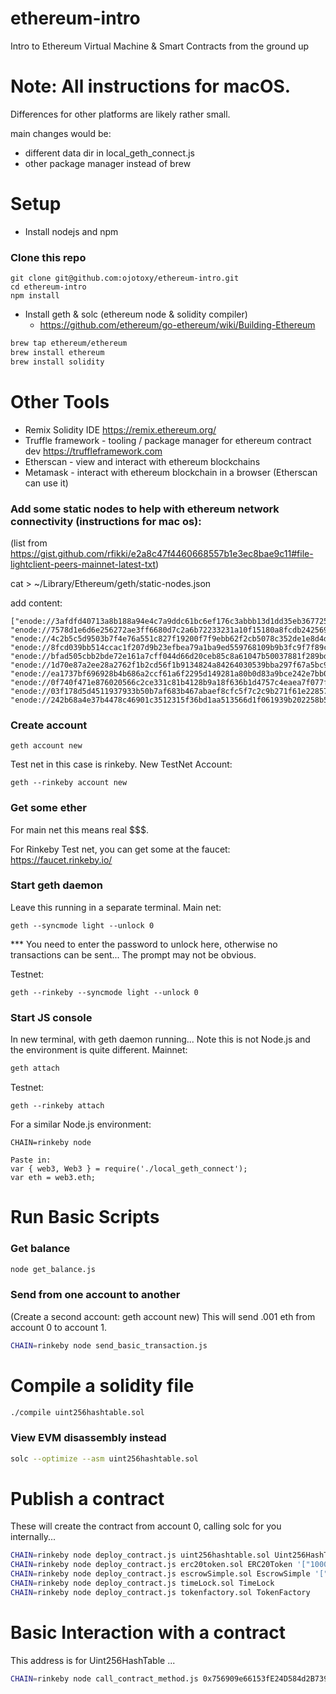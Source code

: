 # ethereum-intro
Intro to Ethereum Virtual Machine &amp; Smart Contracts from the ground up

# Note: All instructions for macOS.
Differences for other platforms are likely rather small.

main changes would be:
* different data dir in local_geth_connect.js
* other package manager instead of brew

# Setup

* Install nodejs and npm

### Clone this repo
```
git clone git@github.com:ojotoxy/ethereum-intro.git
cd ethereum-intro
npm install
```

* Install geth & solc (ethereum node & solidity compiler)
  - https://github.com/ethereum/go-ethereum/wiki/Building-Ethereum
  
```bash
brew tap ethereum/ethereum
brew install ethereum
brew install solidity
```


# Other Tools
* Remix Solidity IDE https://remix.ethereum.org/
* Truffle framework - tooling / package manager for ethereum contract dev https://truffleframework.com 
* Etherscan - view and interact with ethereum blockchains
* Metamask - interact with ethereum blockchain in a browser (Etherscan can use it)

 
### Add some static nodes to help with ethereum network connectivity (instructions for mac os):
(list from https://gist.github.com/rfikki/e2a8c47f4460668557b1e3ec8bae9c11#file-lightclient-peers-mainnet-latest-txt)

cat > ~/Library/Ethereum/geth/static-nodes.json

add content:
```
["enode://3afdfd40713a8b188a94e4c7a9ddc61bc6ef176c3abbb13d1dd35eb367725b95329a7570039044dbffa49c50d4aa65f0a1f99ee68e46b8e2f09100d11d4fc85a@31.17.230.132:30303", 
"enode://7578d1e6d6e256272ae3ff6680d7c2a6b72233231a10f15180a8fcdb2425692c81542a3e7255a804ceda8b081987d007e4e30f9a9e893107b344d7b9b07b11f1@50.250.156.59:30303", 
"enode://4c2b5c5d9503b7f4e76a551c827f19200f7f9ebb62f2cb5078c352de1e8d4d1006efa8fc143f9ccf2c8fd85836198dc1c69729dfa1c54d63f5d1d57fd8781bf8@62.151.178.212:30303", 
"enode://8fcd039bb514ccac1f207d9b23efbea79a1ba9ed559768109b9b3fc9f7f89cfc3a6cd3e11ec1d92a93bdbfe2322e43f3bb3d9519530e8b503c92294116c38c32@108.232.148.241:30303", 
"enode://bfad505cbb2bde72e161a7cff044d66d20ceb85c8a61047b50037881f289bd2dcc064189ade2077daddd5b20fd2fc6dee7208f227ae2a34361bf51751d225e8e@51.15.220.91:30303", 
"enode://1d70e87a2ee28a2762f1b2cd56f1b9134824a84264030539bba297f67a5bc9ec7ae3016b5f900dc59b1c27b4e258a63fc282a37b2dd6e25a8377473530513394@208.88.169.151:30303", 
"enode://ea1737bf696928b4b686a2ccf61a6f2295d149281a80b0d83a9bce242e7bb084434c0837a2002d4cc2840663571ecf3e45517545499c466e4373c69951d090fe@163.172.181.92:30303", 
"enode://0f740f471e876020566c2ce331c81b4128b9a18f636b1d4757c4eaea7f077f4b15597a743f163280293b0a7e35092064be11c4ec199b9905541852a36be9004b@206.221.178.149:30303", 
"enode://03f178d5d4511937933b50b7af683b467abaef8cfc5f7c2c9b271f61e228578ae192aaafc7f0d8035dfa994e734c2c2f72c229e383706be2f4fa43efbe9f94f4@163.172.149.200:30303", 
"enode://242b68a4e37b4478c46901c3512315f36bd1aa513566d1f061939b202258b55d63d66367bc5807e62ec03ae673bead9a351846e3f23284ce79537ff7afa65615@34.201.26.61:30303"]
```

### Create account

```
geth account new
```

Test net in this case is rinkeby.
New TestNet Account:
```
geth --rinkeby account new
```

### Get some ether

For main net this means real $$$.

For Rinkeby Test net, you can get some at the faucet:
https://faucet.rinkeby.io/

### Start geth daemon
Leave this running in a separate terminal.
Main net:
```
geth --syncmode light --unlock 0
```
*** You need to enter the password to unlock here, otherwise no transactions can be sent... The prompt may not be obvious.

Testnet:
```
geth --rinkeby --syncmode light --unlock 0
```

### Start JS console
In new terminal, with geth daemon running... Note this is not Node.js and the environment is quite different.
Mainnet:
```bash
geth attach
```
Testnet:
```
geth --rinkeby attach
```

For a similar Node.js environment:
```
CHAIN=rinkeby node

Paste in:
var { web3, Web3 } = require('./local_geth_connect');
var eth = web3.eth;

```


# Run Basic Scripts

### Get balance
```bash
node get_balance.js
```

### Send from one account to another
(Create a second account: geth account new)
This will send .001 eth from account 0 to account 1.
```bash
CHAIN=rinkeby node send_basic_transaction.js
```


# Compile a solidity file
```bash
./compile uint256hashtable.sol
```


### View EVM disassembly instead
```bash
solc --optimize --asm uint256hashtable.sol
```


# Publish a contract
These will create the contract from account 0, calling solc for you internally...
```bash
CHAIN=rinkeby node deploy_contract.js uint256hashtable.sol Uint256HashTable
CHAIN=rinkeby node deploy_contract.js erc20token.sol ERC20Token '["1000000000000","CoinyCoin","1","CC"]'
CHAIN=rinkeby node deploy_contract.js escrowSimple.sol EscrowSimple '["seller address","arbiter address"]'
CHAIN=rinkeby node deploy_contract.js timeLock.sol TimeLock
CHAIN=rinkeby node deploy_contract.js tokenfactory.sol TokenFactory


```

# Basic Interaction with a contract
This address is for Uint256HashTable ... 
```bash
CHAIN=rinkeby node call_contract_method.js 0x756909e66153fE24D584d2B7399C954a41f71781
```
